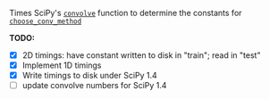 Times SciPy's [`convolve`][conv] function to determine the constants for
[`choose_conv_method`][ccm]

[conv]:https://docs.scipy.org/doc/scipy/reference/generated/scipy.signal.convolve.html#scipy.signal.convolve
[ccm]:https://docs.scipy.org/doc/scipy/reference/generated/scipy.signal.choose_conv_method.html


**TODO:**

- [x] 2D timings: have constant written to disk in "train"; read in "test"
- [x] Implement 1D timings
- [x] Write timings to disk under SciPy 1.4
- [ ] update convolve numbers for SciPy 1.4
